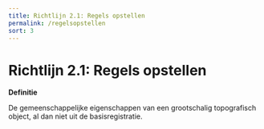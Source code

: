 ```yaml
---
title: Richtlijn 2.1: Regels opstellen
permalink: /regelsopstellen
sort: 3
---
```


# Richtlijn 2.1: Regels opstellen

**Definitie**

De gemeenschappelijke eigenschappen van een grootschalig topografisch object, al
dan niet uit de basisregistratie.


